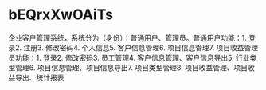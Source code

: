 # bEQrxXwOAiTs
企业客户管理系统，系统分为（身份）：普通用户、管理员。普通用户功能：1. 登录2. 注册3. 修改密码4. 个人信息5. 客户信息管理6. 项目信息管理7. 项目收益管理员功能：1. 登录2. 修改密码3. 员工管理4. 客户信息管理、客户信息导出5. 行业类型管理6. 项目信息管理、项目信息导出7. 项目类型管理8. 项目收益管理、项目收益导出、统计报表 
